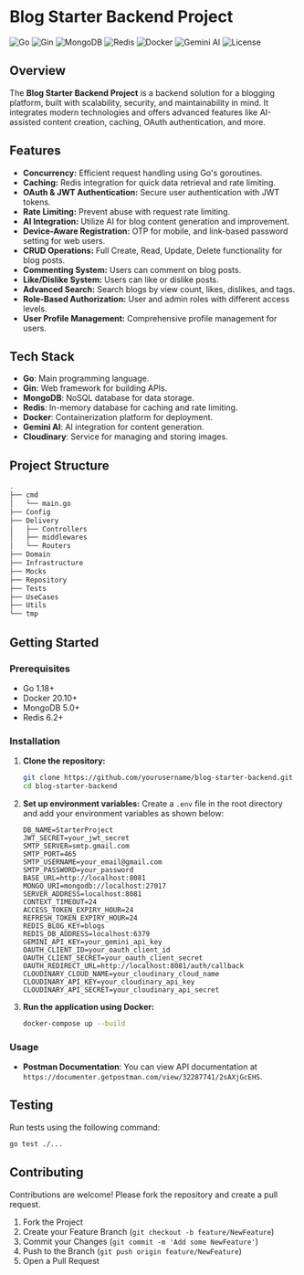 # Blog Starter Backend Project

![Go](https://img.shields.io/badge/Go-1.18+-blue.svg)
![Gin](https://img.shields.io/badge/Gin-1.7+-green.svg)
![MongoDB](https://img.shields.io/badge/MongoDB-5.0+-brightgreen.svg)
![Redis](https://img.shields.io/badge/Redis-6.2+-red.svg)
![Docker](https://img.shields.io/badge/Docker-20.10+-blue.svg)
![Gemini AI](https://img.shields.io/badge/Gemini_AI-Integrated-orange.svg)
![License](https://img.shields.io/badge/License-MIT-yellow.svg)

## Overview

The **Blog Starter Backend Project** is a backend solution for a blogging platform, built with scalability, security, and maintainability in mind. It integrates modern technologies and offers advanced features like AI-assisted content creation, caching, OAuth authentication, and more.

## Features

- **Concurrency:** Efficient request handling using Go's goroutines.
- **Caching:** Redis integration for quick data retrieval and rate limiting.
- **OAuth & JWT Authentication:** Secure user authentication with JWT tokens.
- **Rate Limiting:** Prevent abuse with request rate limiting.
- **AI Integration:** Utilize AI for blog content generation and improvement.
- **Device-Aware Registration:** OTP for mobile, and link-based password setting for web users.
- **CRUD Operations:** Full Create, Read, Update, Delete functionality for blog posts.
- **Commenting System:** Users can comment on blog posts.
- **Like/Dislike System:** Users can like or dislike posts.
- **Advanced Search:** Search blogs by view count, likes, dislikes, and tags.
- **Role-Based Authorization:** User and admin roles with different access levels.
- **User Profile Management:** Comprehensive profile management for users.

## Tech Stack

- **Go**: Main programming language.
- **Gin**: Web framework for building APIs.
- **MongoDB**: NoSQL database for data storage.
- **Redis**: In-memory database for caching and rate limiting.
- **Docker**: Containerization platform for deployment.
- **Gemini AI**: AI integration for content generation.
- **Cloudinary**: Service for managing and storing images.

## Project Structure

```bash
.
├── cmd
│   └── main.go
├── Config
├── Delivery
│   ├── Controllers
│   ├── middlewares
│   └── Routers
├── Domain
├── Infrastructure
├── Mocks
├── Repository
├── Tests
├── UseCases
├── Utils
└── tmp
```

## Getting Started

### Prerequisites

- Go 1.18+
- Docker 20.10+
- MongoDB 5.0+
- Redis 6.2+

### Installation

1. **Clone the repository:**
   ```bash
   git clone https://github.com/yourusername/blog-starter-backend.git
   cd blog-starter-backend
   ```

2. **Set up environment variables:**
   Create a `.env` file in the root directory and add your environment variables as shown below:

   ```env
   DB_NAME=StarterProject
   JWT_SECRET=your_jwt_secret
   SMTP_SERVER=smtp.gmail.com
   SMTP_PORT=465
   SMTP_USERNAME=your_email@gmail.com
   SMTP_PASSWORD=your_password
   BASE_URL=http://localhost:8081
   MONGO_URI=mongodb://localhost:27017
   SERVER_ADDRESS=localhost:8081
   CONTEXT_TIMEOUT=24
   ACCESS_TOKEN_EXPIRY_HOUR=24
   REFRESH_TOKEN_EXPIRY_HOUR=24
   REDIS_BLOG_KEY=blogs
   REDIS_DB_ADDRESS=localhost:6379
   GEMINI_API_KEY=your_gemini_api_key
   OAUTH_CLIENT_ID=your_oauth_client_id
   OAUTH_CLIENT_SECRET=your_oauth_client_secret
   OAUTH_REDIRECT_URL=http://localhost:8081/auth/callback
   CLOUDINARY_CLOUD_NAME=your_cloudinary_cloud_name
   CLOUDINARY_API_KEY=your_cloudinary_api_key
   CLOUDINARY_API_SECRET=your_cloudinary_api_secret
   ```

3. **Run the application using Docker:**
   ```bash
   docker-compose up --build
   ```

### Usage
- **Postman Documentation**: You can view API documentation at `https://documenter.getpostman.com/view/32287741/2sAXjGcEHS`.

## Testing

Run tests using the following command:

```bash
go test ./...
```

## Contributing

Contributions are welcome! Please fork the repository and create a pull request.

1. Fork the Project
2. Create your Feature Branch (`git checkout -b feature/NewFeature`)
3. Commit your Changes (`git commit -m 'Add some NewFeature'`)
4. Push to the Branch (`git push origin feature/NewFeature`)
5. Open a Pull Request


